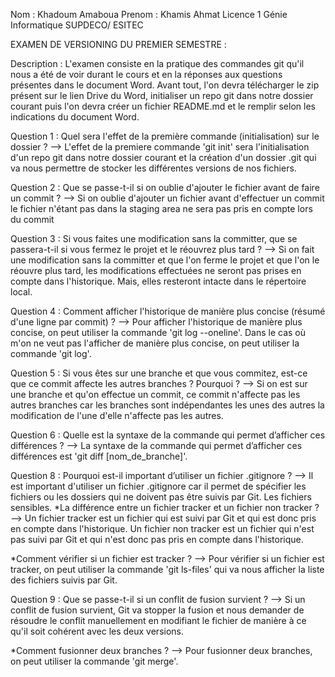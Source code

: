 Nom : Khadoum Amaboua
Prenom : Khamis Ahmat
Licence 1 Génie Informatique
SUPDECO/ ESITEC

EXAMEN DE VERSIONING DU PREMIER SEMESTRE :

Description : L'examen consiste en la pratique des commandes git qu'il nous a été de voir durant le cours et en la réponses aux questions présentes dans 
le document Word. Avant tout, l'on devra télécharger le zip présent sur le lien Drive du Word, initialiser un repo git dans notre dossier courant puis
l'on devra créer un fichier README.md et le remplir selon les indications du document Word.

Question 1 : Quel sera l'effet de la première commande (initialisation) sur le dossier ?
--> L'effet de la premiere commande 'git init' sera l'initialisation d'un repo git dans notre dossier courant et la création d'un dossier .git qui va nous
permettre de stocker les différentes versions de nos fichiers.

Question 2 : Que se passe-t-il si on oublie d'ajouter le fichier avant de faire un commit ?
--> Si on oublie d'ajouter un fichier avant d'effectuer un commit le fichier n'étant pas dans la staging area ne sera pas pris en compte lors du commit 

Question 3 : Si vous faites une modification sans la committer, que se passera-t-il si vous fermez le projet et le réouvrez plus tard ?
--> Si on fait une modification sans la committer et que l'on ferme le projet et que l'on le réouvre plus tard, les modifications effectuées ne seront pas prises en compte dans l'historique. Mais, elles resteront intacte dans le répertoire local.

Question 4 : Comment afficher l'historique de manière plus concise (résumé d'une ligne par commit) ?
--> Pour afficher l'historique de manière plus concise, on peut utiliser la commande 'git log --oneline'. Dans le cas où m'on ne veut pas l'afficher de manière plus
concise, on peut utiliser la commande 'git log'.

Question 5 : Si vous êtes sur une branche et que vous commitez, est-ce que ce commit affecte les autres branches ? Pourquoi ?
--> Si on est sur une branche et qu'on effectue un commit, ce commit n'affecte pas les autres branches car les branches sont indépendantes les unes des autres
la modification de l'une d'elle n'affecte pas les autres.

Question 6 : Quelle est la syntaxe de la commande qui permet d’afficher ces différences ?
--> La syntaxe de la commande qui permet d’afficher ces différences est 'git diff [nom_de_branche]'.

Question 8 : Pourquoi est-il important d’utiliser un fichier .gitignore ?
--> Il est important d'utiliser un fichier .gitignore car il permet de spécifier les fichiers ou les dossiers qui ne doivent pas être suivis par Git. Les fichiers sensibles.
*La différence entre un fichier tracker et un fichier non tracker ?
--> Un fichier tracker est un fichier qui est suivi par Git et qui est donc pris en compte dans l'historique. Un fichier non tracker est un fichier qui n'est pas suivi par Git et qui n'est donc pas pris en compte dans l'historique.

*Comment vérifier si un fichier est tracker ?
--> Pour vérifier si un fichier est tracker, on peut utiliser la commande 'git ls-files' qui va nous afficher la liste des fichiers suivis par Git.

Question 9 : Que se passe-t-il si un conflit de fusion survient ?
--> Si un conflit de fusion survient, Git va stopper la fusion et nous demander de résoudre le conflit manuellement en modifiant le fichier de manière à ce qu'il soit cohérent avec les deux versions.

*Comment fusionner deux branches ?
--> Pour fusionner deux branches, on peut utiliser la commande 'git merge'.
